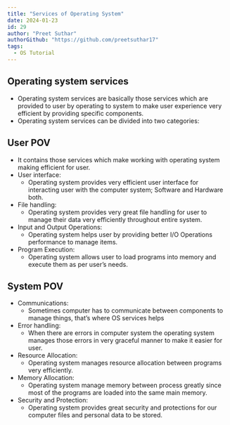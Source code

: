 ```yaml
---
title: "Services of Operating System"
date: 2024-01-23
id: 29
author: "Preet Suthar"
authorGithub: "https://github.com/preetsuthar17"
tags:
  - OS Tutorial
---
```


## Operating system services

- Operating system services are basically those services which are provided to user by operating to system to make user experience very efficient by providing specific components.
- Operating system services can be divided into two categories:

## User POV

- It contains those services which make working with operating system making efficient for user.
- User interface:
  - Operating system provides very efficient user interface for interacting user with the computer system; Software and Hardware both.
- File handling:
  - Operating system provides very great file handling for user to manage their data very efficiently throughout entire system.
- Input and Output Operations:
  - Operating system helps user by providing better I/O Operations performance to manage items.
- Program Execution:
  - Operating system allows user to load programs into memory and execute them as per user’s needs.

## System POV

- Communications:
  - Sometimes computer has to communicate between components to manage things, that’s where OS services helps
- Error handling:
  - When there are errors in computer system the operating system manages those errors in very graceful manner to make it easier for user.
- Resource Allocation:
  - Operating system manages resource allocation between programs very efficiently.
- Memory Allocation:
  - Operating system manage memory between process greatly since most of the programs are loaded into the same main memory.
- Security and Protection:
  - Operating system provides great security and protections for our computer files and personal data to be stored.
